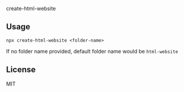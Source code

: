 create-html-website

## Usage

```
npx create-html-website <folder-name>
```

If no folder name provided, default folder name would be `html-website`

## License

MIT
